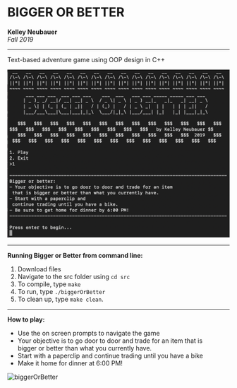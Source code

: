 # BIGGER OR BETTER

**Kelley Neubauer**\
*Fall 2019*

---

 Text-based adventure game using OOP design in C++

 ![biggerOrBetter_title](/img/biggerOrBetter_title.png)

---

**Running Bigger or Better from command line:**

1. Download files
2. Navigate to the src folder using `cd src`
2. To compile, type `make`
3. To run, type `./biggerOrBetter`
4. To clean up, type `make clean`.

---

**How to play:**

- Use the on screen prompts to navigate the game
- Your objective is to go door to door and trade for an item that is\
	bigger or better than what you currently have.
- Start with a paperclip and continue trading until you have a bike
- Make it home for dinner at 6:00 PM!

 ![biggerOrBetter](/img/biggerOrBetter.gif)
